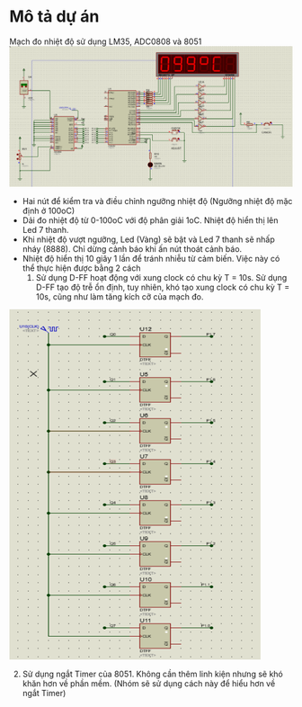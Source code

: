 # Mô tả dự án
Mạch đo nhiệt độ sử dụng LM35, ADC0808 và 8051
![plot](https://github.com/PhamVietThinh2803/Temperature-Measuring-Circuit/blob/main/Simulation%20Circuit.png)
+ Hai nút để kiểm tra và điều chỉnh ngưỡng nhiệt độ (Ngưỡng nhiệt độ mặc định ở 100oC)
+ Dải đo nhiệt độ từ 0-100oC với độ phân giải 1oC. Nhiệt độ hiển thị lên Led 7 thanh.
+ Khi nhiệt độ vượt ngưỡng, Led (Vàng) sẽ bật và Led 7 thanh sẽ nhấp nháy (8888). Chỉ dừng cảnh báo khi ấn nút thoát cảnh báo.
+ Nhiệt độ hiển thị 10 giây 1 lần để tránh nhiễu từ cảm biến. Việc này có thể thực hiện được bằng 2 cách 
  1. Sử dụng D-FF hoạt động với xung clock có chu kỳ T = 10s. Sử dụng D-FF tạo độ trễ ổn định, tuy nhiên, khó tạo xung clock có chu kỳ T = 10s, cũng như làm tăng kích cỡ của mạch đo.

![plot](https://github.com/PhamVietThinh2803/Temperature-Measuring-Circuit/blob/main/D-FF.png)

  2. Sử dụng ngắt Timer của 8051. Không cần thêm linh kiện nhưng sẽ khó khăn hơn về phần mềm. (Nhóm sẽ sử dụng cách này để hiểu hơn về ngắt Timer)
